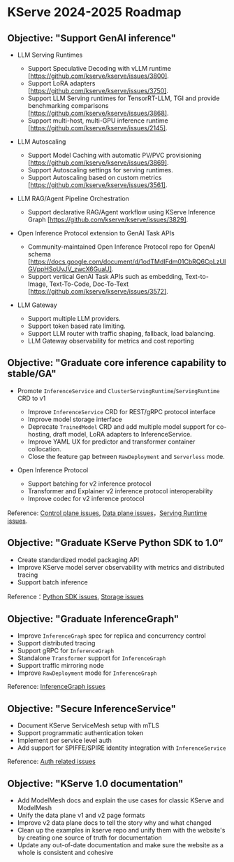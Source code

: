 # KServe 2024-2025 Roadmap
## Objective: "Support GenAI inference"
- LLM Serving Runtimes
   * Support Speculative Decoding with vLLM runtime [https://github.com/kserve/kserve/issues/3800].
   * Support LoRA adapters [https://github.com/kserve/kserve/issues/3750].
   * Support LLM Serving runtimes for TensorRT-LLM, TGI and provide benchmarking comparisons [https://github.com/kserve/kserve/issues/3868].
   * Support multi-host, multi-GPU inference runtime [https://github.com/kserve/kserve/issues/2145].

- LLM Autoscaling
   * Support Model Caching with automatic PV/PVC provisioning [https://github.com/kserve/kserve/issues/3869].
   * Support Autoscaling settings for serving runtimes.
   * Support Autoscaling based on custom metrics [https://github.com/kserve/kserve/issues/3561].

- LLM RAG/Agent Pipeline Orchestration
   * Support declarative RAG/Agent workflow using KServe Inference Graph [https://github.com/kserve/kserve/issues/3829].

-  Open Inference Protocol extension to GenAI Task APIs
   * Community-maintained Open Inference Protocol repo for OpenAI schema [https://docs.google.com/document/d/1odTMdIFdm01CbRQ6CpLzUIGVppHSoUvJV_zwcX6GuaU].
   * Support vertical GenAI Task APIs such as embedding, Text-to-Image, Text-To-Code, Doc-To-Text [https://github.com/kserve/kserve/issues/3572].

- LLM Gateway
   * Support multiple LLM providers.
   * Support token based rate limiting.
   * Support LLM router with traffic shaping, fallback, load balancing.
   * LLM Gateway observability for metrics and cost reporting

## Objective: "Graduate core inference capability to stable/GA"
- Promote `InferenceService` and `ClusterServingRuntime`/`ServingRuntime` CRD to v1
  * Improve `InferenceService` CRD for REST/gRPC protocol interface
  * Improve model storage interface 
  * Deprecate `TrainedModel` CRD and add multiple model support for co-hosting, draft model, LoRA adapters to InferenceService.
  * Improve YAML UX for predictor and transformer container collocation.
  * Close the feature gap between `RawDeployment` and `Serverless` mode.

- Open Inference Protocol 
  * Support batching for v2 inference protocol
  * Transformer and Explainer v2 inference protocol interoperability
  * Improve codec for v2 inference protocol

Reference: [Control plane issues](https://github.com/kserve/kserve/issues?q=is%3Aissue+is%3Aopen+label%3Akserve%2Fcontrol-plane), [Data plane issues](https://github.com/kserve/kserve/issues?q=is%3Aissue+is%3Aopen+label%3Akfserving%2Fdata-plane)，[Serving Runtime issues](https://github.com/kserve/kserve/issues?q=is%3Aissue+is%3Aopen+label%3Akserve%2Fservingruntime).

## Objective: "Graduate KServe Python SDK to 1.0“

- Create standardized model packaging API
- Improve KServe model server observability with metrics and distributed tracing
- Support batch inference

Reference：[Python SDK issues](https://github.com/kserve/kserve/issues?q=is%3Aissue+is%3Aopen+label%3Akserve%2Fsdk), [Storage issues](https://github.com/kserve/kserve/issues?q=is%3Aissue+is%3Aopen+label%3Akfserving%2Fstorage)

## Objective: "Graduate InferenceGraph"
- Improve `InferenceGraph` spec for replica and concurrency control
- Support distributed tracing
- Support gRPC for `InferenceGraph`
- Standalone `Transformer` support for `InferenceGraph`
- Support traffic mirroring node
- Improve `RawDeployment` mode for `InferenceGraph`

Reference: [InferenceGraph issues](https://github.com/kserve/kserve/issues?q=is%3Aissue+is%3Aopen+label%3Akserve%2Finference_graph)

## Objective: "Secure InferenceService"
- Document KServe ServiceMesh setup with mTLS
- Support programmatic authentication token
- Implement per service level auth
- Add support for SPIFFE/SPIRE identity integration with `InferenceService`

Reference: [Auth related issues](https://github.com/kserve/kserve/issues?q=is%3Aissue+is%3Aopen+label%3Akserve%2Fauth)

## Objective: "KServe 1.0 documentation"
- Add ModelMesh docs and explain the use cases for classic KServe and ModelMesh
- Unify the data plane v1 and v2 page formats
- Improve v2 data plane docs to tell the story why and what changed
- Clean up the examples in kserve repo and unify them with the website's by creating one source of truth for documentation
- Update any out-of-date documentation and make sure the website as a whole is consistent and cohesive
